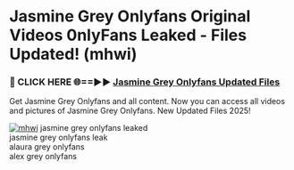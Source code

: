 # Jasmine Grey Onlyfans Original Videos 0nlyFans Leaked - Files Updated! (mhwi)

<h3>🔴 CLICK HERE 🌐==►► <a href="https://tinyurl.com/2jnfzry5" rel="nofollow">Jasmine Grey Onlyfans Updated Files</a></h3>

Get Jasmine Grey Onlyfans and all content. Now you can access all videos and pictures of Jasmine Grey Onlyfans. New Updated Files 2025!

[![mhwi](https://i.imgur.com/GyGTBgg.gif)](https://tinyurl.com/2jnfzry5)
jasmine grey onlyfans leaked<br>
jasmine grey onlyfans leak<br>
alaura grey onlyfans<br>
alex grey onlyfans